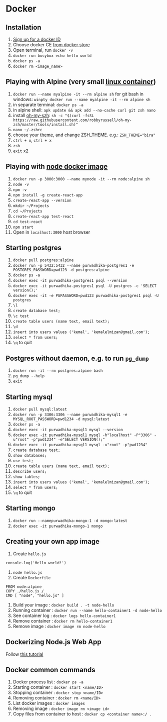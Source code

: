 # Docker

## Installation

1. [Sign up for a docker ID](https://store.docker.com/signup)
1. Choose docker CE [from docker store](https://store.docker.com/search?type=edition&offering=community)
1. Open terminal, run `docker -v`
1. `docker run busybox echo hello world`
1. `docker ps -a`
1. `docker rm <image_name>`

## Playing with Alpine (very small [linux container](http://crunchtools.com/comparison-linux-container-images/))

1. `docker run --name myalpine -it --rm alpine sh` for git bash in windows: `winpty docker run --name myalpine -it --rm alpine sh`
1. in separate terminal: `docker ps -a`
1. in alpine shell: `apk update && apk add --no-cache curl git zsh nano`
1. install [oh-my-szh](https://github.com/robbyrussell/oh-my-zsh): `sh -c "$(curl -fsSL https://raw.githubusercontent.com/robbyrussell/oh-my-zsh/master/tools/install.sh)"`
1. `nano ~/.zshrc`
1. choose your [theme](https://github.com/robbyrussell/oh-my-zsh/wiki/Themes), and change ZSH_THEME. e.g.: `ZSH_THEME="bira"`
1. `ctrl + o`, `ctrl + x`
1. `zsh`
1. `exit` x2

## Playing with [node docker image](https://github.com/nodejs/docker-node)

1. `docker run -p 3000:3000 --name mynode -it --rm node:alpine sh`
1. `node -v`
1. `npm -v`
1. `npm install -g create-react-app`
1. `create-react-app --version`
1. `mkdir ~/Projects`
1. `cd ~/Projects`
1. `create-react-app test-react`
1. `cd test-react`
1. `npm start`
1. Open in `localhost:3000` host browser

## Starting postgres

1. `docker pull postgres:alpine`
1. `docker run -p 5432:5432 --name purwadhika-postgres1 -e POSTGRES_PASSWORD=pwd123 -d postgres:alpine`
1. `docker ps -a`
1. `docker exec -it purwadhika-postgres1 psql --version`
1. `docker exec -it purwadhika-postgres1 psql -U postgres -c 'SELECT version();'`
1. `docker exec -it -e PGPASSWORD=pwd123 purwadhika-postgres1 psql -U postgres`
1. `\l`
1. `create database test;`
1. `\c test`
1. `create table users (name text, email text);`
1. `\d`
1. `insert into users values ('kemal', 'kemalelmizan@gmail.com');`
1. `select * from users;`
1. `\q` to quit

## Postgres without daemon, e.g. to run `pg_dump`

1. `docker run -it --rm postgres:alpine bash`
1. `pg_dump --help`
1. `exit`

## Starting mysql

1. `docker pull mysql:latest`
1. `docker run -p 3306:3306 --name purwadhika-mysql1 -e MYSQL_ROOT_PASSWORD=pwd1234 -d mysql:latest`
1. `docker ps -a`
1. `docker exec -it purwadhika-mysql1 mysql --version`
1. `docker exec -it purwadhika-mysql1 mysql -h"localhost" -P"3306" -u"root" -p"pwd1234" -e"SELECT VERSION();"`
1. `docker exec -it purwadhika-mysql1 mysql -u"root" -p"pwd1234"`
1. `create database test;`
1. `show databases;`
1. `use test;`
1. `create table users (name text, email text);`
1. `describe users;`
1. `show tables;`
1. `insert into users values ('kemal', 'kemalelmizan@gmail.com');`
1. `select * from users;`
1. `\q` to quit

## Starting mongo

1. `docker run --namepurwadhika-mongo-1 -d mongo:latest`
1. `docker exec -it purwadhika-mongo-1 mongo`

## Creating your own app image

1. Create `hello.js` 
```
console.log('Hello world!')
```
1. `node hello.js`
1. Create `Dockerfile`
```
FROM node:alpine
COPY ./hello.js /
CMD [ "node", "hello.js" ]
```
1. Build your image : `docker build . -t node-hello`
1. Running container : `docker run --name hello-container1 -d node-hello`
1. See container log : `docker logs hello-container1`
1. Remove container : `docker rm hello-container1`
1. Remove image : `docker image rm node-hello`

## Dockerizing Node.js Web App

Follow [this tutorial](https://nodejs.org/en/docs/guides/nodejs-docker-webapp/)

## Docker common commands

1. Docker process list : `docker ps -a`
1. Starting container : `docker start <name/ID>`
1. Stopping container : `docker stop <name/ID>`
1. Removing container : `docker rm <name/ID>`
1. List docker images : `docker images`
1. Removing image : `docker image rm <image id>`
1. Copy files from container to host : `docker cp <container name>:/ .`